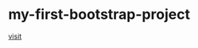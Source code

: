 # my-first-bootstrap-project
<a href="https://yabuz87.github.io/my-first-bootstrap-project/">visit</a>
